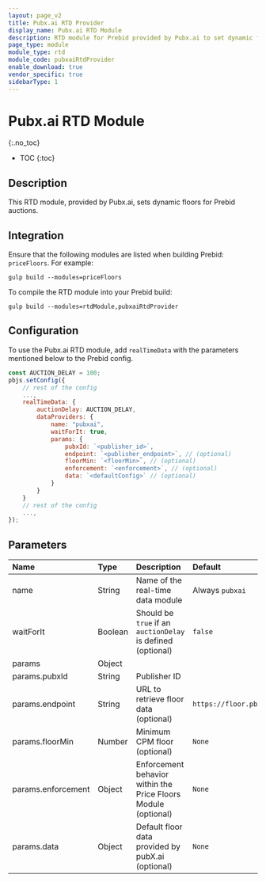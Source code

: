 ```yaml
---
layout: page_v2
title: Pubx.ai RTD Provider
display_name: Pubx.ai RTD Module
description: RTD module for Prebid provided by Pubx.ai to set dynamic floors
page_type: module
module_type: rtd
module_code: pubxaiRtdProvider
enable_download: true
vendor_specific: true
sidebarType: 1
---
```


# Pubx.ai RTD Module

{:.no_toc}

* TOC
{:toc}

## Description

This RTD module, provided by Pubx.ai, sets dynamic floors for Prebid auctions.

## Integration

Ensure that the following modules are listed when building Prebid: `priceFloors`.
For example:

```shell
gulp build --modules=priceFloors
```

To compile the RTD module into your Prebid build:

```shell
gulp build --modules=rtdModule,pubxaiRtdProvider
```

## Configuration

To use the Pubx.ai RTD module, add `realTimeData` with the parameters mentioned below to the Prebid config.

```js
const AUCTION_DELAY = 100;
pbjs.setConfig({
	// rest of the config
	...,
	realTimeData: {
		auctionDelay: AUCTION_DELAY,
		dataProviders: {
			name: "pubxai",
			waitForIt: true,
			params: {
				pubxId: `<publisher_id>`,
				endpoint: `<publisher_endpoint>`, // (optional)
				floorMin: `<floorMin>`, // (optional)
				enforcement: `<enforcement>`, // (optional)
				data: `<defaultConfig>` // (optional)
			}
		}
	}
	// rest of the config
	...,
});
```

## Parameters

| Name               | Type    | Description                                                    | Default                    |
| :----------------- | :------ | :------------------------------------------------------------- | :------------------------- |
| name               | String  | Name of the real-time data module                              | Always `pubxai`            |
| waitForIt          | Boolean | Should be `true` if an `auctionDelay` is defined (optional)    | `false`                    |
| params             | Object  |                                                                |                            |
| params.pubxId      | String  | Publisher ID                                                   |                            |
| params.endpoint    | String  | URL to retrieve floor data (optional)                          | `https://floor.pbxai.com/` |
| params.floorMin    | Number  | Minimum CPM floor (optional)                                   | `None`                     |
| params.enforcement | Object  | Enforcement behavior within the Price Floors Module (optional) | `None`                     |
| params.data        | Object  | Default floor data provided by pubX.ai (optional)              | `None`                     |
